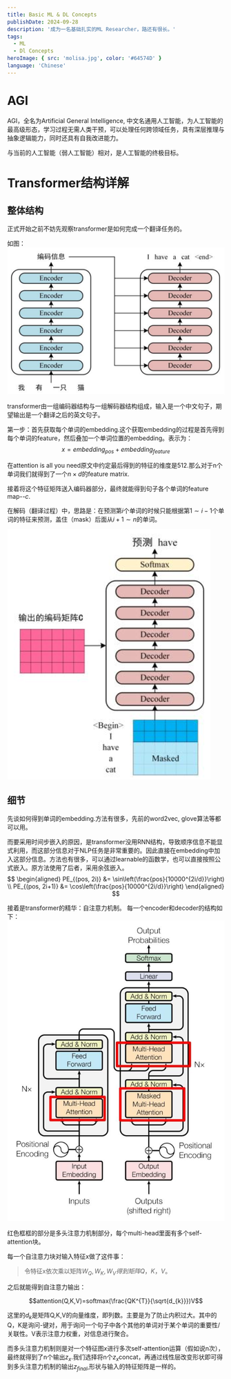 ```yaml
---
title: Basic ML & DL Concepts
publishDate: 2024-09-28
description: '成为一名基础扎实的ML Researcher，路还有很长。'
tags:
  - ML
  - Dl Concepts
heroImage: { src: 'molisa.jpg', color: '#64574D' }
language: 'Chinese'
---
```


# AGI

AGI，全名为Artificial General Intelligence, 中文名通用人工智能，为人工智能的最高级形态，学习过程无需人类干预，可以处理任何跨领域任务，具有深层推理与抽象逻辑能力，同时还具有自我改进能力。

与当前的人工智能（弱人工智能）相对，是人工智能的终极目标。

# Transformer结构详解

## 整体结构
正式开始之前不妨先观察transformer是如何完成一个翻译任务的。

如图：
![alt text](transformer.png)

transformer由一组编码器结构与一组解码器结构组成，输入是一个中文句子，期望输出是一个翻译之后的英文句子。

第一步：首先获取每个单词的embedding.这个获取embedding的过程是首先得到每个单词的feature，然后叠加一个单词位置的embedding。表示为：$$x=embedding_{pos}+embedding_{feature}$$

在attention is all you need原文中约定最后得到的特征的维度是512.那么对于n个单词我们就得到了一个$n\times d$的feature matrix.

接着将这个特征矩阵送入编码器部分，最终就能得到句子各个单词的feature map--$c$.

在解码（翻译过程）中，思路是：在预测第$i$个单词的时候只能根据第$1\sim i-1$个单词的特征来预测，盖住（mask）后面从$i+1 \sim n$的单词。

![alt text](decoder.png)

## 细节
先谈如何得到单词的embedding.方法有很多，先前的word2vec, glove算法等都可以用。

而要采用时间步嵌入的原因，是transformer没用RNN结构，导致顺序信息不能显式利用，而这部分信息对于NLP任务是非常重要的。因此直接在embedding中加入这部分信息。方法也有很多，可以通过learnable的函数学，也可以直接按照公式嵌入。原方法使用了后者，采用余弦嵌入。
$$
\begin{aligned}
PE_{(pos, 2i)}   &= \sin\left(\frac{pos}{10000^{2i/d}}\right) \\
PE_{(pos, 2i+1)} &= \cos\left(\frac{pos}{10000^{2i/d}}\right)
\end{aligned}
$$

接着是transformer的精华：自注意力机制。
每一个encoder和decoder的结构如下：
![alt text](block.png)

红色框框的部分是多头注意力机制部分，每个multi-head里面有多个self-attention块。

每一个自注意力块对输入特征x做了这件事：
>令特征x依次乘以矩阵$W_{Q},W_{K},W_{V}得到矩阵Q，K，V$。

之后就能得到自注意力输出：

$$attention(Q,K,V)=softmax(\frac{QK^{T}}{\sqrt{d_{k}}})V$$

这里的$d_{k}$是矩阵Q,K,V的向量维度，即列数。主要是为了防止内积过大。其中的Q，K是询问-键对，用于询问一个句子中各个其他的单词对于某个单词的重要性/关联性。V表示注意力权重，对信息进行聚合。

而多头注意力机制则是对一个特征图$x$进行多次self-attention运算（假如说n次），最终就得到了n个输出$z_{x}$.我们选择将n个$z_{x}$concat，再通过线性层改变形状即可得到多头注意力机制的输出$z_{final}$,形状与输入的特征矩阵是一样的。


